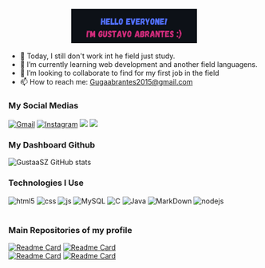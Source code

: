 
<p align="center"><a href="https://anuraghazra.github.io"><img width="50%" alt="Hello Everyone! I'm Gustavo Abrantes" src="./asstes/img_profilee.PNG" /></a></p>

- 🔭 Today, I still don't work int he field just study.
- 🌱 I’m currently learning web development and another field languagens.
- 👯 I’m looking to collaborate to find for my first job in the field
- 📫 How to reach me: Gugaabrantes2015@gmail.com

### My Social Medias
[![Gmail](https://img.shields.io/badge/Gmail-D14836?style=for-the-badge&logo=gmail&logoColor=white)](https://gmail.com/)
[![Instagram](https://img.shields.io/badge/Instagram-E4405F?style=for-the-badge&logo=instagram&logoColor=white)](https://instagram.com/gustaavo_Ab)
<a href="https://discord.com/channels/1220532965688475730/1220532966170824959" target="_blank"><img src="https://img.shields.io/badge/Discord-7289DA?style=for-the-badge&logo=discord&logoColor=white" target="_blank"></a> 
<a href="https://www.linkedin.com/in/gustavo-abrantes-de-souza-b88179286/" target="_blank"><img src="https://img.shields.io/badge/-LinkedIn-%230077B5?style=for-the-badge&logo=linkedin&logoColor=white" target="_blank"></a> 

### My Dashboard Github
<!-- ![GustaaSZ GitHub stats](https://github-readme-stats.vercel.app/api?username=GustaaSZ&show_icons=true&theme=chartreuse-dark&count_private=true&include_all_commits=true) -->
![GustaaSZ GitHub stats](https://github-readme-stats.vercel.app/api?username=GustaaSZ&show_icons=true&theme=transparent&count_private=false&include_all_commits=true)

### Technologies I Use

<div style="display: center">
  <img align="center" alt="html5" src="https://img.shields.io/badge/HTML5-E34F26?style=for-the-badge&logo=html5&logoColor=white" />
  <img align="center" alt="css" src="https://img.shields.io/badge/CSS3-1572B6?style=for-the-badge&logo=css3&logoColor=white" />
  <img align="center" alt="js" src="https://img.shields.io/badge/JavaScript-F7DF1E?style=for-the-badge&logo=javascript&logoColor=black" />
  <img align="center" alt="MySQL" src="https://img.shields.io/badge/MySQL-00000F?style=for-the-badge&logo=mysql&logoColor=white" />
  <img align="center" alt="C" src="https://img.shields.io/badge/C-00599C?style=for-the-badge&logo=c&logoColor=white" />
  <img align="center" alt="Java" src="https://img.shields.io/badge/Java-ED8B00?style=for-the-badge&logo=openjdk&logoColor=white" />
  <img align="center" alt="MarkDown" src="https://img.shields.io/badge/Markdown-000000?style=for-the-badge&logo=markdown&logoColor=white" />
  <img align="center" alt="nodejs" src="https://img.shields.io/badge/Node.js-43853D?style=for-the-badge&logo=node.js&logoColor=white" />
</div><br/>

### Main Repositories of my profile

[![Readme Card](https://github-readme-stats.vercel.app/api/pin/?username=GustaaSZ&repo=Project-Google-Clone)](https://github.com/GustaaSZ/Project-Google-Clone)
[![Readme Card](https://github-readme-stats.vercel.app/api/pin/?username=GustaaSZ&repo=ProjetoMP_OO)](https://github.com/GustaaSZ/ProjetoMP_OO)  
[![Readme Card](https://github-readme-stats.vercel.app/api/pin/?username=GustaaSZ&repo=HortFruti)](https://github.com/GustaaSZ/HortFruti)
[![Readme Card](https://github-readme-stats.vercel.app/api/pin/?username=GustaaSZ&repo=Reserva-de-passagens)](https://github.com/GustaaSZ/Reserva-de-passagens)  



